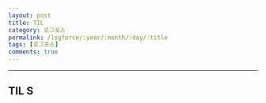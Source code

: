 ```yaml
---
layout: post
title: TIL
category: 로그포스
permalink: /logforce/:year/:month/:day/:title
tags: [로그포스]
comments: true
---
```


---

## TIL S
